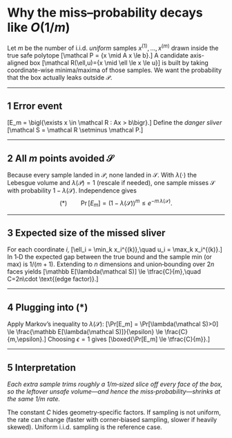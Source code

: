 
# Why the miss–probability decays like $O(1/m)$

Let $m$ be the number of i.i.d. *uniform* samples $x^{(1)},\dots,x^{(m)}$ drawn inside the true safe polytope
\[\mathcal P = \{x \mid A x \le b\}.\]
A candidate axis-aligned box
\[\mathcal R(\ell,u)=\{x \mid \ell \le x \le u\}\]
is built by taking coordinate-wise minima/maxima of those samples.  We want the probability that the box actually leaks outside $\mathcal P$.

---
## 1  Error event

\[E_m = \bigl\{\exists x \in \mathcal R : Ax > b\bigr\}.\]
Define the *danger sliver*
\[\mathcal S = \mathcal R \setminus \mathcal P.\]

---
## 2  All $m$ points avoided $\mathcal S$

Because every sample landed in $\mathcal P$, none landed in $\mathcal S$.  With $\lambda(\cdot)$ the Lebesgue volume and $\lambda(\mathcal P)=1$ (rescale if needed), one sample misses $\mathcal S$ with probability $1-\lambda(\mathcal S)$.  Independence gives
$$(*)\qquad\Pr[E_m] = \bigl(1-\lambda(\mathcal S)\bigr)^m \le e^{-m\,\lambda(\mathcal S)}.$$

---
## 3  Expected size of the missed sliver

For each coordinate $i$,
\[\ell_i = \min_k x_i^{(k)},\quad u_i = \max_k x_i^{(k)}.\]
In 1‑D the expected gap between the true bound and the sample min (or max) is $1/(m+1)$. Extending to $n$ dimensions and union‑bounding over $2n$ faces yields
\[\mathbb E[\lambda(\mathcal S)] \le \tfrac{C}{m},\quad C=2n\cdot \text{(edge factor)}.\]

---
## 4  Plugging into $(*)$

Apply Markov’s inequality to $\lambda(\mathcal S)$:
\[\Pr[E_m] = \Pr[\lambda(\mathcal S)>0] \le \frac{\mathbb E[\lambda(\mathcal S)]}{\epsilon} \le \frac{C}{m\,\epsilon}.\]
Choosing $\epsilon=1$ gives
\[\boxed{\Pr[E_m] \le \tfrac{C}{m}}.\]

---
## 5  Interpretation

*Each extra sample trims roughly a $1/m$‑sized slice off every face of the box, so the leftover unsafe volume—and hence the miss‑probability—shrinks at the same $1/m$ rate.*

The constant $C$ hides geometry‑specific factors.  If sampling is not uniform, the rate can change (faster with corner‑biased sampling, slower if heavily skewed).  Uniform i.i.d. sampling is the reference case.
